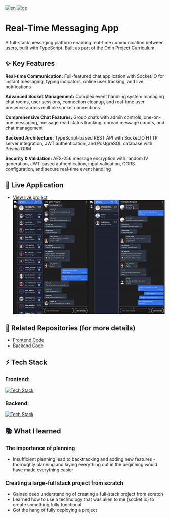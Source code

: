[![en](https://img.shields.io/badge/lang-en-red.svg)](README.md)
[![de](https://img.shields.io/badge/lang-de-blue.svg)](README.de.md)


# Real-Time Messaging App
A full-stack messaging platform enabling real-time communication between users, built with TypeScript. Built as part of the [Odin Project Curriculum](https://www.theodinproject.com).

## ✨ Key Features
**Real-time Communication:** Full-featured chat application with Socket.IO for instant messaging, typing indicators, online user tracking, and live notifications 

**Advanced Socket Management:** Complex event handling system managing chat rooms, user sessions, connection cleanup, and real-time user presence across multiple socket connections 

**Comprehensive Chat Features:** Group chats with admin controls, one-on-one messaging, message read status tracking, unread message counts, and chat management  

**Backend Architecture:** TypeScript-based REST API with Socket.IO HTTP server integration, JWT authentication, and PostgreSQL database with Prisma ORM 

**Security & Validation:** AES-256 message encryption with random IV generation, JWT-based authentication, input validation, CORS configuration, and secure real-time event handling 

## 🚀 Live Application
- [View live project](https://project-messaging-app-fawn.vercel.app)
![Demo](./demo.gif)

## 🔗 Related Repositories (for more details)
- [Frontend Code](https://github.com/VincentLucht/project-messaging-app/tree/main/frontend)
- [Backend Code](https://github.com/VincentLucht/project-messaging-app/tree/main/backend)

## ⚡️ Tech Stack
### Frontend:
[![Tech Stack](https://skillicons.dev/icons?i=ts,react,tailwind,vite)](https://skillicons.dev)
### Backend:
[![Tech Stack](https://skillicons.dev/icons?i=ts,nodejs,express,postgres,prisma)](https://skillicons.dev)

## 📚 What I learned
### The importance of planning
- Insufficient planning lead to backtracking and adding new features - thoroughly planning and laying everything out in the beginning would have made everything easier

### Creating a large-full stack project from scratch
- Gained deep understanding of creating a full-stack project from scratch
- Learned how to use a technology that was alien to me (socket.io) to create something fully functional
- Got the hang of fully deploying a project